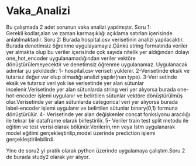 # Vaka_Analizi

Bu çalışmada 2 adet sorunun vaka analizi yapılmıştır.
Soru 1:  
Gerekli kodlar,alan ve zaman karmaşıklığı açıklama satırları içerisinde anlatılmaktadır.
Soru 2:
Burada hospital.csv verisetinin analizi yapılacaktır.
Burada denetimsiz öğrenme uygulayamayız.Çünkü string formatında veriler yer almakta olup bu veriler içerisinde çok sayıda nitelik yer aldığından dolayı one_hot_encoder uygulanamadığından veriler vektöre dönüştürülemeyecektir ve denetimsiz öğrenme uygulanamaz.
Uygulanacak adımlar şu şekildedir:
1- hospital.csv veriseti yüklenir. 
2-Verisetinde eksik ve tutarsız değer var olup olmadığı analizi yapılır(nan type).
3-Veri setinde eksik ve tutarsız veri yok ise verisetinde yer alan sütunlar incelenir.Verisetinde yer alan sütunlarda string veri yer alıyorsa burada one-hot-encoder işlemi uygulanır ve belirtilen sütunlar vektöre dönüştürülmüş olur.Verisetinde yer alan sütunlarda categorical veri yer alıyorsa burada label-encoder işlemi uygulanır ve belirtilen sütunlar binary(0,1) formuna dönüştürülür.
4- Verisetinde yer alan değişkenler concat fonksiyonu aracılığı ile tekrar bir dataframe olarak birleştirilir.
5- Veriler train test split metodu ile eğitim ve test verisi olarak bölünür.Verilerin,rnn veya lstm  uygulanarak model eğitimi gerçekleştirilip,model üzerinde prediction işlemi gerçekleştirilebilirdi.

Yine de soru2 yi pratik olarak python üzerinde uygulamaya çalıştım.Soru 2 de burada study2 olarak yer alıyor.
